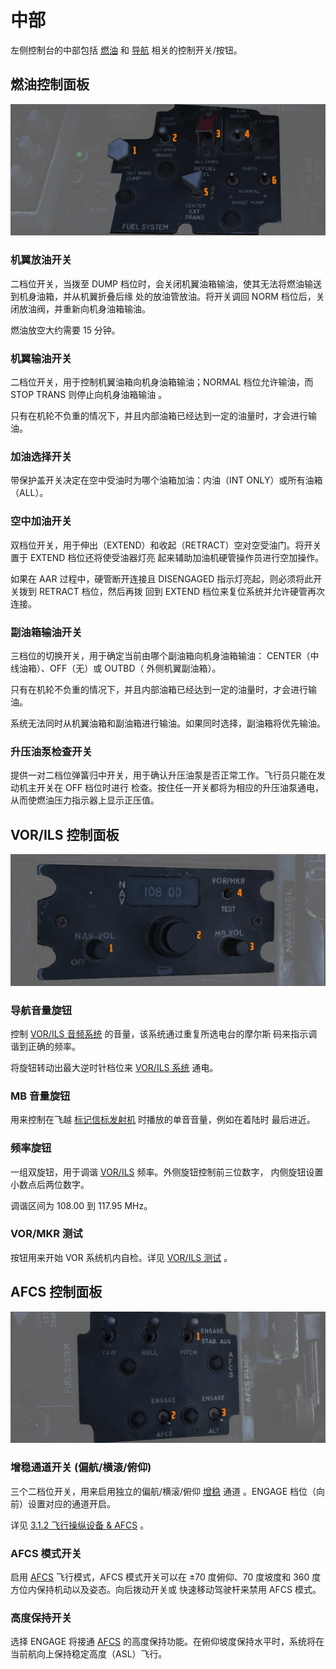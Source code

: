 # 中部

左侧控制台的中部包括 [燃油](../../../systems/engines_and_fuel_systems/fuel_system.md) 和
[导航](../../../systems/nav_com/overview.md) 相关的控制开关/按钮。

## 燃油控制面板

![Fuel Control Panel](../../../img/pilot_fuel_control_panel.jpg)

### 机翼放油开关

二档位开关，当拨至 DUMP 档位时，会关闭机翼油箱输油，使其无法将燃油输送到机身油箱，并从机翼折叠后缘
处的放油管放油。将开关调回 NORM 档位后，关闭放油阀，并重新向机身油箱输油。

燃油放空大约需要 15 分钟。

### 机翼输油开关

二档位开关，用于控制机翼油箱向机身油箱输油；NORMAL 档位允许输油，而 STOP TRANS 则停止向机身油箱输油
。

只有在机轮不负重的情况下，并且内部油箱已经达到一定的油量时，才会进行输油。

### 加油选择开关

带保护盖开关决定在空中受油时为哪个油箱加油：内油（INT ONLY）或所有油箱（ALL）。

### 空中加油开关

双档位开关，用于伸出（EXTEND）和收起（RETRACT）空对空受油门。将开关置于 EXTEND 档位还将使受油器灯亮
起来辅助加油机硬管操作员进行空加操作。

如果在 AAR 过程中，硬管断开连接且 DISENGAGED 指示灯亮起，则必须将此开关拨到 RETRACT 档位，然后再拨
回到 EXTEND 档位来复位系统并允许硬管再次连接。

### 副油箱输油开关

三档位的切换开关，用于确定当前由哪个副油箱向机身油箱输油： CENTER（中线油箱）、OFF（无）或 OUTBD（
外侧机翼副油箱）。

只有在机轮不负重的情况下，并且内部油箱已经达到一定的油量时，才会进行输油。

系统无法同时从机翼油箱和副油箱进行输油。如果同时选择，副油箱将优先输油。

### 升压油泵检查开关

提供一对二档位弹簧归中开关，用于确认升压油泵是否正常工作。飞行员只能在发动机主开关在 OFF 档位时进行
检查。按住任一开关都将为相应的升压油泵通电，从而使燃油压力指示器上显示正压值。

## VOR/ILS 控制面板

![VOR/ILS Panel](../../../img/pilot_vor_ils_panel.jpg)

### 导航音量旋钮

控制 [VOR/ILS 音频系统](../../../systems/nav_com/vor_ils.md) 的音量，该系统通过重复所选电台的摩尔斯
码来指示调谐到正确的频率。

将旋钮转动出最大逆时针档位来 [VOR/ILS 系统](../../../systems/nav_com/vor_ils.md) 通电。

### MB 音量旋钮

用来控制在飞越 [标记信标发射机](../../../systems/nav_com/vor_ils.md) 时播放的单音音量，例如在着陆时
最后进近。

### 频率旋钮

一组双旋钮，用于调谐 [VOR/ILS](../../../systems/nav_com/vor_ils.md) 频率。外侧旋钮控制前三位数字，
内侧旋钮设置小数点后两位数字。

调谐区间为 108.00 到 117.95 MHz。

### VOR/MKR 测试

按钮用来开始 VOR 系统机内自检。详见
[VOR/ILS 测试](../../../procedures/bit_tests/navigation_tests.md#vorils-test) 。

## AFCS 控制面板

![AFCSPan](../../../img/pilot_afcs_control_panel.jpg)

### 增稳通道开关 (偏航/横滚/俯仰)

三个二档位开关，用来启用独立的偏航/横滚/俯仰
[增稳](../../../systems/flight_controls_gear/flight_controls.md#stability-augmentation-system) 通道
。ENGAGE 档位（向前）设置对应的通道开启。

详见 [3.1.2 飞行操纵设备 & AFCS](../../../systems/flight_controls_gear/flight_controls.md) 。

### AFCS 模式开关

启用
[AFCS](../../../systems/flight_controls_gear/flight_controls.md#auotmatic-flight-control-system-afcs)
飞行模式，AFCS 模式开关可以在 ±70 度俯仰、70 度坡度和 360 度方位内保持机动以及姿态。向后拨动开关或
快速移动驾驶杆来禁用 AFCS 模式。

### 高度保持开关

选择 ENGAGE 将接通
[AFCS](../../../systems/flight_controls_gear/flight_controls.md#auotmatic-flight-control-system-afcs)
的高度保持功能。在俯仰坡度保持水平时，系统将在当前航向上保持稳定高度（ASL）飞行。
